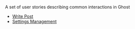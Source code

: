 A set of user stories describing common interactions in Ghost

* [Write Post](wiki/Write-Post)
* [Settings Management](wiki/Settings-Management)